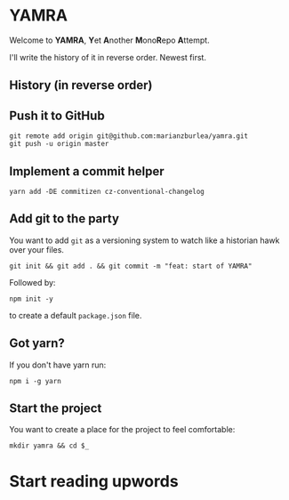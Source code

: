 # YAMRA
Welcome to **YAMRA**, **Y**et **A**nother **M**ono**R**epo **A**ttempt.

I'll write the history of it in reverse order. Newest first.

## History (in reverse order)

## Push it to GitHub

```
git remote add origin git@github.com:marianzburlea/yamra.git
git push -u origin master
```

## Implement a commit helper

```yarn add -DE commitizen cz-conventional-changelog```

## Add git to the party

You want to add `git` as a versioning system to watch like a historian hawk over your files.

```git init && git add . && git commit -m "feat: start of YAMRA"```

Followed by:

```npm init -y```

to create a default `package.json` file.

## Got yarn?

If you don't have yarn run:

```npm i -g yarn```

## Start the project
You want to create a place for the project to feel comfortable:

```mkdir yamra && cd $_```

# Start reading upwords